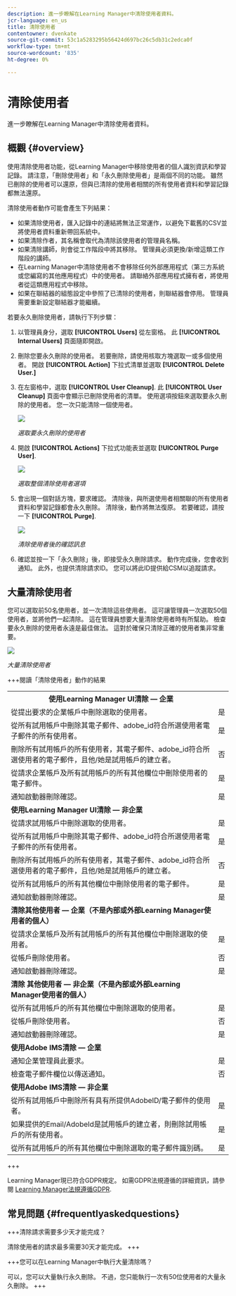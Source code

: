 ```yaml
---
description: 進一步瞭解在Learning Manager中清除使用者資料。
jcr-language: en_us
title: 清除使用者
contentowner: dvenkate
source-git-commit: 53c1a5283295b56424d697bc26c5db31c2edca0f
workflow-type: tm+mt
source-wordcount: '835'
ht-degree: 0%

---
```




# 清除使用者

進一步瞭解在Learning Manager中清除使用者資料。

## 概觀 {#overview}

使用清除使用者功能，從Learning Manager中移除使用者的個人識別資訊和學習記錄。 請注意，「刪除使用者」和「永久刪除使用者」是兩個不同的功能。 雖然已刪除的使用者可以還原，但與已清除的使用者相關的所有使用者資料和學習記錄都無法還原。

清除使用者動作可能會產生下列結果：

* 如果清除使用者，匯入記錄中的連結將無法正常運作，以避免下載舊的CSV並將使用者資料重新帶回系統中。
* 如果清除作者，其名稱會取代為清除該使用者的管理員名稱。
* 如果清除講師，則會從工作階段中將其移除。 管理員必須更換/新增這類工作階段的講師。
* 在Learning Manager中清除使用者不會移除任何外部應用程式（第三方系統或您編寫的其他應用程式）中的使用者。 請聯絡外部應用程式擁有者，將使用者從這類應用程式中移除。
* 如果在聯結器的組態設定中參照了已清除的使用者，則聯結器會停用。 管理員需要重新設定聯結器才能繼續。

若要永久刪除使用者，請執行下列步驟：

1. 以管理員身分，選取 **[!UICONTROL Users]** 從左窗格。 此 **[!UICONTROL Internal Users]** 頁面隨即開啟。
1. 刪除您要永久刪除的使用者。 若要刪除，請使用核取方塊選取一或多個使用者。 開啟 **[!UICONTROL Action]** 下拉式清單並選取 **[!UICONTROL Delete User.]**
1. 在左窗格中，選取 **[!UICONTROL User Cleanup]**. 此 **[!UICONTROL User Cleanup]** 頁面中會顯示已刪除使用者的清單。 使用選項按鈕來選取要永久刪除的使用者。 您一次只能清除一個使用者。

   ![](assets/purge-1.png)

   *選取要永久刪除的使用者*

1. 開啟 **[!UICONTROL Actions]** 下拉式功能表並選取 **[!UICONTROL Purge User]**.

   ![](assets/purge-2.png)

   *選取整個清除使用者選項*

1. 會出現一個對話方塊，要求確認。 清除後，與所選使用者相關聯的所有使用者資料和學習記錄都會永久刪除。 清除後，動作將無法復原。 若要確認，請按一下 **[!UICONTROL Purge]**.

   ![](assets/purge-3.png)

   *清除使用者後的確認訊息*

1. 確認並按一下「永久刪除」後，即接受永久刪除請求。 動作完成後，您會收到通知。 此外，也提供清除請求ID。 您可以將此ID提供給CSM以追蹤請求。

## 大量清除使用者

您可以選取前50名使用者，並一次清除這些使用者。 這可讓管理員一次選取50個使用者，並將他們一起清除。 這在管理員想要大量清除使用者時有所幫助。 檢查要永久刪除的使用者永遠是最佳做法。 這對於確保只清除正確的使用者集非常重要。

![](assets/bulk-purge-users.png)

*大量清除使用者*

+++閱讀「清除使用者」動作的結果

<table>
 <tbody>
  <tr>
   <th><strong>使用Learning Manager UI清除 — 企業</strong></th>
   <th> </th>
  </tr>
  <tr>
   <td>從提出要求的企業帳戶中刪除選取的使用者。<br></td>
   <td>是</td>
  </tr>
  <tr>
   <td>從所有試用帳戶中刪除其電子郵件、adobe_id符合所選使用者電子郵件的所有使用者。</td>
   <td>是</td>
  </tr>
  <tr>
   <td>刪除所有試用帳戶的所有使用者，其電子郵件、adobe_id符合所選使用者的電子郵件，且他/她是試用帳戶的建立者。</td>
   <td>否</td>
  </tr>
  <tr>
   <td>從請求企業帳戶及所有試用帳戶的所有其他欄位中刪除使用者的電子郵件。</td>
   <td>是</td>
  </tr>
  <tr>
   <td>通知啟動器刪除確認。</td>
   <td>是</td>
  </tr>
  <tr>
   <td><strong>使用Learning Manager UI清除 — 非企業</strong></td>
   <td> </td>
  </tr>
  <tr>
   <td>從請求試用帳戶中刪除選取的使用者。</td>
   <td>是</td>
  </tr>
  <tr>
   <td>從所有試用帳戶中刪除其電子郵件、adobe_id符合所選使用者電子郵件的所有使用者。</td>
   <td>是</td>
  </tr>
  <tr>
   <td>刪除所有試用帳戶的所有使用者，其電子郵件、adobe_id符合所選使用者的電子郵件，且他/她是試用帳戶的建立者。</td>
   <td>否</td>
  </tr>
  <tr>
   <td>從所有試用帳戶的所有其他欄位中刪除使用者的電子郵件。</td>
   <td>是</td>
  </tr>
  <tr>
   <td>通知啟動器刪除確認。</td>
   <td>是</td>
  </tr>
  <tr>
   <td><strong>清除其他使用者 — 企業（不是內部或外部Learning Manager使用者的個人）</strong></td>
   <td> </td>
  </tr>
  <tr>
   <td>從請求企業帳戶及所有試用帳戶的所有其他欄位中刪除選取的使用者。</td>
   <td>是</td>
  </tr>
  <tr>
   <td>從帳戶刪除使用者。</td>
   <td>否</td>
  </tr>
  <tr>
   <td>通知啟動器刪除確認。 </td>
   <td>是</td>
  </tr>
  <tr>
   <td><strong>清除</strong> <strong>其他使用者 — 非企業（不是內部或外部Learning Manager使用者的個人）</strong></td>
   <td> </td>
  </tr>
  <tr>
   <td>從所有試用帳戶的所有其他欄位中刪除選取的使用者。</td>
   <td>是</td>
  </tr>
  <tr>
   <td>從帳戶刪除使用者。</td>
   <td>否</td>
  </tr>
  <tr>
   <td>通知啟動器刪除確認。</td>
   <td>是</td>
  </tr>
  <tr>
   <td><strong>使用Adobe IMS清除 — 企業</strong></td>
   <td> </td>
  </tr>
  <tr>
   <td>通知企業管理員此要求。</td>
   <td>是</td>
  </tr>
  <tr>
   <td>檢查電子郵件欄位以傳送通知。</td>
   <td>否</td>
  </tr>
  <tr>
   <td><strong>使用Adobe IMS清除 — 非企業</strong></td>
   <td> </td>
  </tr>
  <tr>
   <td>從所有試用帳戶中刪除所有具有所提供AdobeID/電子郵件的使用者。</td>
   <td>是</td>
  </tr>
  <tr>
   <td>如果提供的Email/AdobeId是試用帳戶的建立者，則刪除試用帳戶的所有使用者。</td>
   <td>是</td>
  </tr>
  <tr>
   <td>從所有試用帳戶的所有其他欄位中刪除選取的電子郵件識別碼。</td>
   <td>是</td>
  </tr>
 </tbody>
</table>

+++

Learning Manager現已符合GDPR規定。 如需GDPR法規遵循的詳細資訊，請參閱  [Learning Manager法規遵循GDPR](../../kb/prime-gdpr.md).

## 常見問題 {#frequentlyaskedquestions}

+++清除請求需要多少天才能完成？

清除使用者的請求最多需要30天才能完成。
+++

+++您可以在Learning Manager中執行大量清除嗎？

可以，您可以大量執行永久刪除。 不過，您只能執行一次有50位使用者的大量永久刪除。
+++
